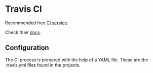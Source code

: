 # Travis CI

Recommended free [CI service][travis].

Check their [docs][travis_docs].

## Configuration

The CI process is prepared with the help of a YAML file. These are the .travis.yml files found in the projects.

[travis]: https://travis-ci.org/
[travis_docs]: https://docs.travis-ci.com/
